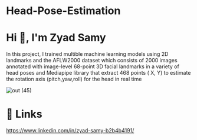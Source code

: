 # Head-Pose-Estimation
#                                                           Hi 👋, I'm Zyad Samy
In this project, I trained multible machine learning models using 2D landmarks and the AFLW2000 dataset which consists of 2000 images annotated with image-level 68-point 3D facial landmarks in a variety of head poses and Mediapipe library that extract 468 points ( X, Y) to estimate the rotation axis (pitch,yaw,roll) for the head in real time

![out (45)](https://user-images.githubusercontent.com/94635686/221700347-5efe4c54-d0a2-49d6-aba4-a614a16f03e4.gif)





# 🔗 Links
https://www.linkedin.com/in/zyad-samy-b2b4b4191/
